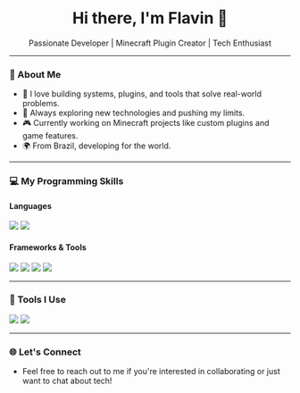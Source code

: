 <h1 align="center">Hi there, I'm Flavin 👋</h1>

<p align="center">
  Passionate Developer | Minecraft Plugin Creator | Tech Enthusiast
</p>

---

### 🚀 About Me

- 🔧 I love building systems, plugins, and tools that solve real-world problems.
- 🧠 Always exploring new technologies and pushing my limits.
- 🎮 Currently working on Minecraft projects like custom plugins and game features.
- 🌍 From Brazil, developing for the world.

---

### 💻 My Programming Skills

#### Languages
<p>
  <img src="https://img.shields.io/badge/Python-3776AB?style=for-the-badge&logo=python&logoColor=white"/>
  <img src="https://img.shields.io/badge/JavaScript-F7DF1E?style=for-the-badge&logo=javascript&logoColor=black"/>
</p>

#### Frameworks & Tools
<p>
  <img src="https://img.shields.io/badge/React-20232A?style=for-the-badge&logo=react&logoColor=61DAFB"/>
  <img src="https://img.shields.io/badge/Next.js-000000?style=for-the-badge&logo=nextdotjs&logoColor=white"/>
  <img src="https://img.shields.io/badge/Node.js-339933?style=for-the-badge&logo=nodedotjs&logoColor=white"/>
  <img src="https://img.shields.io/badge/CustomTkinter-14354C?style=for-the-badge&logo=python&logoColor=white"/>
</p>

---

### 🔧 Tools I Use
<p>
  <img src="https://img.shields.io/badge/Visual%20Studio%20Code-007ACC?style=for-the-badge&logo=visual-studio-code&logoColor=white"/>
  <img src="https://img.shields.io/badge/Git-F05032?style=for-the-badge&logo=git&logoColor=white"/>
</p>

---

### 🌐 Let's Connect

- Feel free to reach out to me if you're interested in collaborating or just want to chat about tech!
